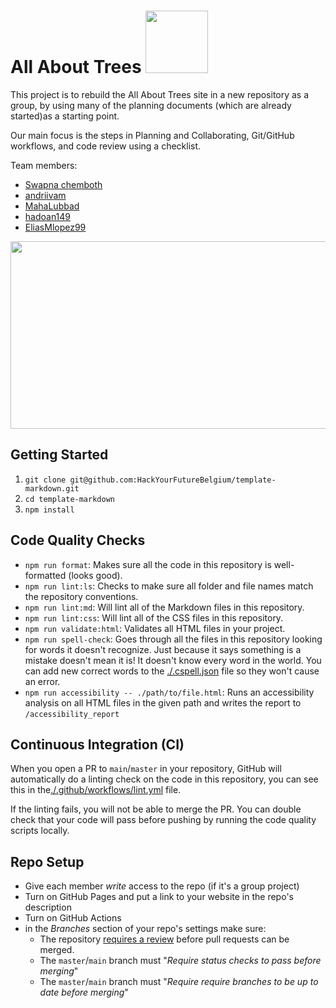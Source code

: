 # All About Trees <img src="https://previews.123rf.com/images/jovanas/jovanas1710/jovanas171001044/88689126-conception-d-ic%C3%B4ne-arbre-simple-illustration-.jpg?fj=1" width="100" height="100" />

This project is to rebuild the All About Trees site in a new repository as a
group, by using many of the planning documents (which are already started)as a
starting point.

Our main focus is the steps in Planning and Collaborating, Git/GitHub workflows,
and code review using a checklist.

Team members:

- [Swapna chemboth](https://github.com/SWAPNACHEMBOTH)
- [andriivam](https://github.com/andriivam)
- [MahaLubbad](https://github.com/MahaLubbad)
- [hadoan149](https://github.com/lab-brussels-1/home/blob/main/student-bios/hadoan149.md)
- [EliasMlopez99](https://github.com/lab-brussels-1/home/blob/main/student-bios/EliasMlopez99.md)

<img src="https://www.naept.com/wp-content/uploads/2020/08/tree.jpg" width="1000" height="300" />

## Getting Started

<!-- a guide to using this repository -->

1. `git clone git@github.com:HackYourFutureBelgium/template-markdown.git`
2. `cd template-markdown`
3. `npm install`

## Code Quality Checks

- `npm run format`: Makes sure all the code in this repository is well-formatted
  (looks good).
- `npm run lint:ls`: Checks to make sure all folder and file names match the
  repository conventions.
- `npm run lint:md`: Will lint all of the Markdown files in this repository.
- `npm run lint:css`: Will lint all of the CSS files in this repository.
- `npm run validate:html`: Validates all HTML files in your project.
- `npm run spell-check`: Goes through all the files in this repository looking
  for words it doesn't recognize. Just because it says something is a mistake
  doesn't mean it is! It doesn't know every word in the world. You can add new
  correct words to the [./.cspell.json](./.cspell.json) file so they won't cause
  an error.
- `npm run accessibility -- ./path/to/file.html`: Runs an accessibility analysis
  on all HTML files in the given path and writes the report to
  `/accessibility_report`

## Continuous Integration (CI)

When you open a PR to `main`/`master` in your repository, GitHub will
automatically do a linting check on the code in this repository, you can see
this in the[./.github/workflows/lint.yml](./.github/workflows/lint.yml) file.

If the linting fails, you will not be able to merge the PR. You can double check
that your code will pass before pushing by running the code quality scripts
locally.

## Repo Setup

- Give each member _write_ access to the repo (if it's a group project)
- Turn on GitHub Pages and put a link to your website in the repo's description
- Turn on GitHub Actions
- in the _Branches_ section of your repo's settings make sure:
  - The repository
    [requires a review](https://github.blog/2018-03-23-require-multiple-reviewers/)
    before pull requests can be merged.
  - The `master`/`main` branch must "_Require status checks to pass before
    merging_"
  - The `master`/`main` branch must "_Require require branches to be up to date
    before merging_"
